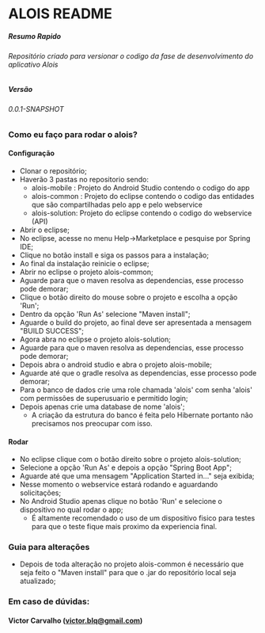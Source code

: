 # ALOIS README #

##### Resumo Rapido #####
###### Repositório criado para versionar o codigo da fase de desenvolvimento do aplicativo Alois ######
##### Versão #####
###### 0.0.1-SNAPSHOT ######

### Como eu faço para rodar o alois? ###
#### Configuração ####
* Clonar o repositório;
* Haverão 3 pastas no repositorio sendo:
  - alois-mobile : Projeto do Android Studio contendo o codigo do app
  - alois-common : Projeto do eclipse contendo o codigo das entidades que são compartilhadas pelo app e pelo webservice
  - alois-solution: Projeto do eclipse contendo o codigo do webservice (API)
* Abrir o eclipse;
* No eclipse, acesse no menu Help->Marketplace e pesquise por Spring IDE;
* Clique no botão install e siga os passos para a instalação;
* Ao final da instalação reinicie o eclipse;
* Abrir no eclipse o projeto alois-common;
* Aguarde para que o maven resolva as dependencias, esse processo pode demorar;
* Clique o botão direito do mouse sobre o projeto e escolha a opção 'Run';
* Dentro da opção 'Run As' selecione "Maven install";
* Aguarde o build do projeto, ao final deve ser apresentada a mensagem "BUILD SUCCESS";
* Agora abra no eclipse o projeto alois-solution;
* Aguarde para que o maven resolva as dependencias, esse processo pode demorar;
* Depois abra o android studio e abra o projeto alois-mobile;
* Aguarde até que o gradle resolva as dependencias, esse processo pode demorar;
* Para o banco de dados crie uma role chamada 'alois' com senha 'alois' com permissões de superusuario e permitido login;
* Depois apenas crie uma database de nome 'alois';
  * A criação da estrutura do banco é feita pelo Hibernate portanto não precisamos nos preocupar com isso.
  
#### Rodar ####
* No eclipse clique com o botão direito sobre o projeto alois-solution;
* Selecione a opção 'Run As' e depois a opção "Spring Boot App";
* Aguarde até que uma mensagem "Application Started in..." seja exibida;
* Nesse momento o webservice estará rodando e aguardando solicitações;
* No Android Studio apenas clique no botão 'Run' e selecione o dispositivo no qual rodar o app;
  * É altamente recomendado o uso de um dispositivo fisico para testes para que o teste fique mais proximo da experiencia final.

### Guia para alterações ###
* Depois de toda alteração no projeto alois-common é necessário que seja feito o "Maven install" para que o .jar do repositório local seja atualizado;

### Em caso de dúvidas: ###

#### Victor Carvalho (victor.blq@gmail.com) ####
